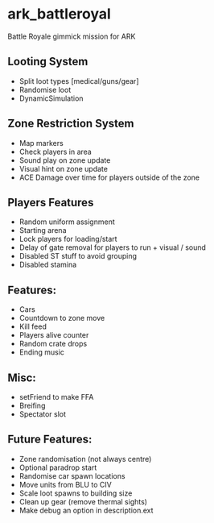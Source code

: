 # ark_battleroyal
Battle Royale gimmick mission for ARK

## Looting System
* Split loot types [medical/guns/gear]
* Randomise loot
* DynamicSimulation

## Zone Restriction System
* Map markers
* Check players in area
* Sound play on zone update
* Visual hint on zone update
* ACE Damage over time for players outside of the zone

## Players Features
* Random uniform assignment
* Starting arena
* Lock players for loading/start
* Delay of gate removal for players to run + visual / sound
* Disabled ST stuff to avoid grouping
* Disabled stamina

## Features:
* Cars
* Countdown to zone move
* Kill feed
* Players alive counter
* Random crate drops
* Ending music

## Misc:
* setFriend to make FFA
* Breifing
* Spectator slot

## Future Features:
* Zone randomisation (not always centre)
* Optional paradrop start
* Randomise car spawn locations
* Move units from BLU to CIV
* Scale loot spawns to building size
* Clean up gear (remove thermal sights)
* Make debug an option in description.ext

